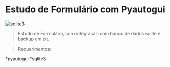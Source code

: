 # Estudo de Formulário com Pyautogui

![sqlite3](https://upload.wikimedia.org/wikipedia/commons/thumb/3/38/SQLite370.svg/1200px-SQLite370.svg.png)

> Estudo de Formulário, com integração com banco de dados sqlite e backup em txt. 

> Requerimentos:

*pyautogui
*sqlite3

